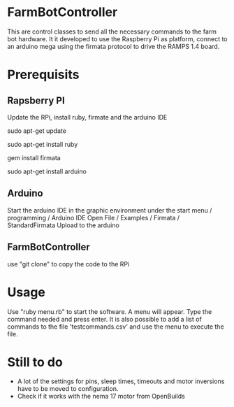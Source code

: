 FarmBotController
=================

This are control classes to send all the necessary commands to the farm bot hardware. It it developed to use the Raspberry Pi as platform, connect to an arduino mega using the firmata protocol to drive the RAMPS 1.4 board.

Prerequisits
============

Rapsberry PI
------------

Update the RPi, install ruby, firmate and the arduino IDE

sudo apt-get update

sudo apt-get install ruby

gem install firmata

sudo apt-get install arduino

Arduino
-------

Start the arduino IDE in the graphic environment under the start menu / programming / Arduino IDE
Open File / Examples / Firmata / StandardFirmata
Upload to the arduino

FarmBotController
-----------------

use "git clone" to copy the code to the RPi

Usage
=====

Use "ruby menu.rb" to start the software. A menu will appear. Type the command needed and press enter. It is also possible to add a list of commands to the file 'testcommands.csv' and use the menu to execute the file.

Still to do
===========

* A lot of the settings for pins, sleep times, timeouts and motor inversions have to be moved to configuration.
* Check if it works with the nema 17 motor from OpenBuilds

